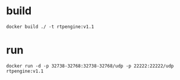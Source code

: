 # build
```
docker build ./ -t rtpengine:v1.1
```

# run
```
docker run -d -p 32738-32768:32738-32768/udp -p 22222:22222/udp rtpengine:v1.1
```